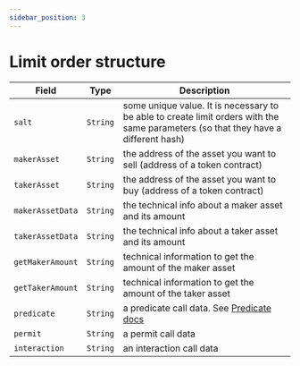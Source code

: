 ```yaml
---
sidebar_position: 3
---
```


# Limit order structure

| Field            | Type     | Description                                                                                                                        |
| ---------------- | -------- | ---------------------------------------------------------------------------------------------------------------------------------- |
| `salt`           | `String` | some unique value. It is necessary to be able to create limit orders with the same parameters (so that they have a different hash) |
| `makerAsset`     | `String` | the address of the asset you want to sell (address of a token contract)                                                            |
| `takerAsset`     | `String` | the address of the asset you want to buy (address of a token contract)                                                             |
| `makerAssetData` | `String` | the technical info about a maker asset and its amount                                                                              |
| `takerAssetData` | `String` | the technical info about a taker asset and its amount                                                                              |
| `getMakerAmount` | `String` | technical information to get the amount of the maker asset                                                                         |
| `getTakerAmount` | `String` | technical information to get the amount of the taker asset                                                                         |
| `predicate`      | `String` | a predicate call data. See [Predicate docs](docs/limit-order-protocol/guide/predicate.mder-protocol/guide/predicate.md)                                                                        |
| `permit`         | `String` | a permit call data                                                                                                                 |
| `interaction`    | `String` | an interaction call data                                                                                                           |
